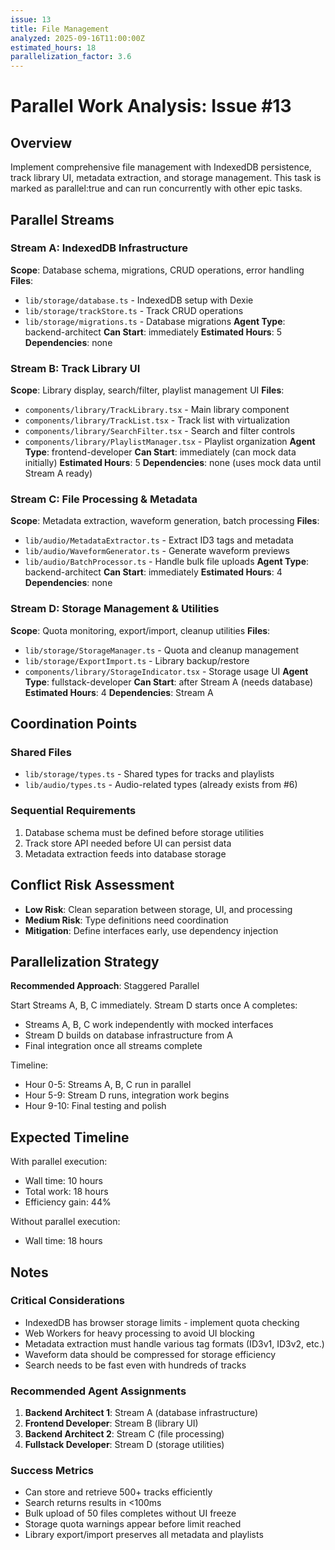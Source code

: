 ```yaml
---
issue: 13
title: File Management
analyzed: 2025-09-16T11:00:00Z
estimated_hours: 18
parallelization_factor: 3.6
---
```


# Parallel Work Analysis: Issue #13

## Overview
Implement comprehensive file management with IndexedDB persistence, track library UI, metadata extraction, and storage management. This task is marked as parallel:true and can run concurrently with other epic tasks.

## Parallel Streams

### Stream A: IndexedDB Infrastructure
**Scope**: Database schema, migrations, CRUD operations, error handling
**Files**:
- `lib/storage/database.ts` - IndexedDB setup with Dexie
- `lib/storage/trackStore.ts` - Track CRUD operations
- `lib/storage/migrations.ts` - Database migrations
**Agent Type**: backend-architect
**Can Start**: immediately
**Estimated Hours**: 5
**Dependencies**: none

### Stream B: Track Library UI
**Scope**: Library display, search/filter, playlist management UI
**Files**:
- `components/library/TrackLibrary.tsx` - Main library component
- `components/library/TrackList.tsx` - Track list with virtualization
- `components/library/SearchFilter.tsx` - Search and filter controls
- `components/library/PlaylistManager.tsx` - Playlist organization
**Agent Type**: frontend-developer
**Can Start**: immediately (can mock data initially)
**Estimated Hours**: 5
**Dependencies**: none (uses mock data until Stream A ready)

### Stream C: File Processing & Metadata
**Scope**: Metadata extraction, waveform generation, batch processing
**Files**:
- `lib/audio/MetadataExtractor.ts` - Extract ID3 tags and metadata
- `lib/audio/WaveformGenerator.ts` - Generate waveform previews
- `lib/audio/BatchProcessor.ts` - Handle bulk file uploads
**Agent Type**: backend-architect
**Can Start**: immediately
**Estimated Hours**: 4
**Dependencies**: none

### Stream D: Storage Management & Utilities
**Scope**: Quota monitoring, export/import, cleanup utilities
**Files**:
- `lib/storage/StorageManager.ts` - Quota and cleanup management
- `lib/storage/ExportImport.ts` - Library backup/restore
- `components/library/StorageIndicator.tsx` - Storage usage UI
**Agent Type**: fullstack-developer
**Can Start**: after Stream A (needs database)
**Estimated Hours**: 4
**Dependencies**: Stream A

## Coordination Points

### Shared Files
- `lib/storage/types.ts` - Shared types for tracks and playlists
- `lib/audio/types.ts` - Audio-related types (already exists from #6)

### Sequential Requirements
1. Database schema must be defined before storage utilities
2. Track store API needed before UI can persist data
3. Metadata extraction feeds into database storage

## Conflict Risk Assessment
- **Low Risk**: Clean separation between storage, UI, and processing
- **Medium Risk**: Type definitions need coordination
- **Mitigation**: Define interfaces early, use dependency injection

## Parallelization Strategy

**Recommended Approach**: Staggered Parallel

Start Streams A, B, C immediately. Stream D starts once A completes:
- Streams A, B, C work independently with mocked interfaces
- Stream D builds on database infrastructure from A
- Final integration once all streams complete

Timeline:
- Hour 0-5: Streams A, B, C run in parallel
- Hour 5-9: Stream D runs, integration work begins
- Hour 9-10: Final testing and polish

## Expected Timeline

With parallel execution:
- Wall time: 10 hours
- Total work: 18 hours
- Efficiency gain: 44%

Without parallel execution:
- Wall time: 18 hours

## Notes

### Critical Considerations
- IndexedDB has browser storage limits - implement quota checking
- Web Workers for heavy processing to avoid UI blocking
- Metadata extraction must handle various tag formats (ID3v1, ID3v2, etc.)
- Waveform data should be compressed for storage efficiency
- Search needs to be fast even with hundreds of tracks

### Recommended Agent Assignments
1. **Backend Architect 1**: Stream A (database infrastructure)
2. **Frontend Developer**: Stream B (library UI)
3. **Backend Architect 2**: Stream C (file processing)
4. **Fullstack Developer**: Stream D (storage utilities)

### Success Metrics
- Can store and retrieve 500+ tracks efficiently
- Search returns results in <100ms
- Bulk upload of 50 files completes without UI freeze
- Storage quota warnings appear before limit reached
- Library export/import preserves all metadata and playlists